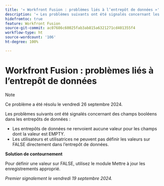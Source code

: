 ```yaml
---
title: '« Workfront Fusion : problèmes liés à l’entrepôt de données »'
description: '« Les problèmes suivants ont été signalés concernant les champs booléens dans les entrepôts de données : les entrepôts de données ne renvoient aucune valeur pour les champs dont la valeur est EMPTY et les personnes ne peuvent pas définir les valeurs sur FALSE directement dans l’entrepôt de données. »'
hidefromtoc: true
feature: Workfront Fusion
source-git-commit: ac07686c60025fab3ab815a6321271cd401355f4
workflow-type: ht
source-wordcount: '106'
ht-degree: 100%

---
```



# Workfront Fusion : problèmes liés à l’entrepôt de données

>[!NOTE]
>
>Ce problème a été résolu le vendredi 26 septembre 2024.

Les problèmes suivants ont été signalés concernant des champs booléens dans les entrepôts de données :

* Les entrepôts de données ne renvoient aucune valeur pour les champs dont la valeur est EMPTY.
* Les utilisateurs et utilisatrices ne peuvent pas définir les valeurs sur FALSE directement dans l’entrepôt de données.

**Solution de contournement**

Pour définir une valeur sur FALSE, utilisez le module Mettre à jour les enregistrements approprié.

_Premier signalement le vendredi 19 septembre 2024._
